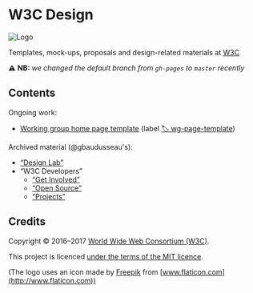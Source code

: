 # W3C Design

![Logo](https://w3c.github.io/design/logo.png)

Templates, mock-ups, proposals and design-related materials at [W3C](https://www.w3.org/)

:warning: **NB:** *we changed the default branch from `gh-pages` to `master` recently*

## Contents

Ongoing work:

* [Working group home page template](https://w3c.github.io/design/wg-homepage/)
  (label [🏷️ wg-page-template](https://github.com/w3c/design/issues?utf8=%E2%9C%93&q=label%3Awg-page-template))

Archived material (@gbaudusseau's):

*  [&ldquo;Design Lab&rdquo;](https://w3c.github.io/design/archive/index.html)
  * &ldquo;W3C Developers&rdquo;
    * [&ldquo;Get Involved&rdquo;](https://w3c.github.io/design/archive/projects/w3c-developers/get-involved/index.html)
    * [&ldquo;Open Source&rdquo;](https://w3c.github.io/design/archive/projects/w3c-developers/get-involved/open-source.html)
    * [&ldquo;Projects&rdquo;](https://w3c.github.io/design/archive/projects/w3c-developers/get-involved/projects.html)

## Credits

Copyright &copy; 2016&ndash;2017 [World Wide Web Consortium (W3C)](https://www.w3.org/).

This project is licenced [under the terms of the MIT licence](LICENSE.md).

(The logo uses an icon made by [Freepik](http://www.freepik.com) from [www.flaticon.com](http://www.flaticon.com))
